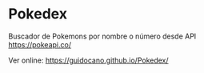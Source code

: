 # Pokedex
Buscador de Pokemons por nombre o número desde API https://pokeapi.co/

Ver online: https://guidocano.github.io/Pokedex/
